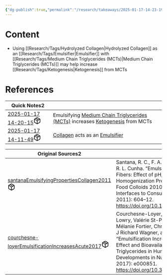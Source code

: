 ```yaml
---
{"dg-publish":true,"permalink":"/research/takeaways/2025-01-17-14-23-19/","updated":"2025-01-31T00:02:55-05:00"}
---
```


# Content
- Using [[Research/Tags/Hydrolyzed Collagen\|Hydrolyzed Collagen]] as an [[Research/Tags/Emulsifier\|Emulsifier]] with [[Research/Tags/Medium Chain Triglycerides (MCTs)\|Medium Chain Triglycerides (MCTs)]] may help increase [[Research/Tags/Ketogenesis\|Ketogenesis]] from MCTs
# References
<div><table class="dataview table-view-table"><thead class="table-view-thead"><tr class="table-view-tr-header"><th class="table-view-th"><span>Quick Notes</span><span class="dataview small-text">2</span></th><th class="table-view-th"><span></span></th></tr></thead><tbody class="table-view-tbody"><tr><td><span><a data-tooltip-position="top" aria-label="Research/Quick Notes/2025-01-17 14-20-15.md" data-href="Research/Quick Notes/2025-01-17 14-20-15.md" href="Research/Quick Notes/2025-01-17 14-20-15.md" class="internal-link" target="_blank" rel="noopener nofollow" fileclass-name="Research Links">2025-01-17 14-20-15</a><a class="metadata-menu fileclass-icon"><svg xmlns="http://www.w3.org/2000/svg" width="24" height="24" viewBox="0 0 24 24" fill="none" stroke="currentColor" stroke-width="2" stroke-linecap="round" stroke-linejoin="round" class="svg-icon lucide-package"><path d="m7.5 4.27 9 5.15"></path><path d="M21 8a2 2 0 0 0-1-1.73l-7-4a2 2 0 0 0-2 0l-7 4A2 2 0 0 0 3 8v8a2 2 0 0 0 1 1.73l7 4a2 2 0 0 0 2 0l7-4A2 2 0 0 0 21 16Z"></path><path d="m3.3 7 8.7 5 8.7-5"></path><path d="M12 22V12"></path></svg></a></span></td><td><span>Emulsifying <a data-href="Medium Chain Triglycerides (MCTs)" href="Medium Chain Triglycerides (MCTs)" class="internal-link" target="_blank" rel="noopener nofollow">Medium Chain Triglycerides (MCTs)</a> increases <a data-href="Ketogenesis" href="Ketogenesis" class="internal-link" target="_blank" rel="noopener nofollow">Ketogenesis</a> from MCTs</span></td></tr><tr><td><span><a data-tooltip-position="top" aria-label="Research/Quick Notes/2025-01-17 14-11-49.md" data-href="Research/Quick Notes/2025-01-17 14-11-49.md" href="Research/Quick Notes/2025-01-17 14-11-49.md" class="internal-link" target="_blank" rel="noopener nofollow" fileclass-name="Research Links">2025-01-17 14-11-49</a><a class="metadata-menu fileclass-icon"><svg xmlns="http://www.w3.org/2000/svg" width="24" height="24" viewBox="0 0 24 24" fill="none" stroke="currentColor" stroke-width="2" stroke-linecap="round" stroke-linejoin="round" class="svg-icon lucide-package"><path d="m7.5 4.27 9 5.15"></path><path d="M21 8a2 2 0 0 0-1-1.73l-7-4a2 2 0 0 0-2 0l-7 4A2 2 0 0 0 3 8v8a2 2 0 0 0 1 1.73l7 4a2 2 0 0 0 2 0l7-4A2 2 0 0 0 21 16Z"></path><path d="m3.3 7 8.7 5 8.7-5"></path><path d="M12 22V12"></path></svg></a></span></td><td><span><a data-href="Collagen" href="Collagen" class="internal-link" target="_blank" rel="noopener nofollow">Collagen</a> acts as an <a data-href="Emulsifier" href="Emulsifier" class="internal-link" target="_blank" rel="noopener nofollow">Emulsifier</a></span></td></tr></tbody></table></div><div><table class="dataview table-view-table"><thead class="table-view-thead"><tr class="table-view-tr-header"><th class="table-view-th"><span>Original Sources</span><span class="dataview small-text">2</span></th><th class="table-view-th"><span>Citations</span></th></tr></thead><tbody class="table-view-tbody"><tr><td><span><a data-tooltip-position="top" aria-label="Research/Evidence Sources/santanaEmulsifyingPropertiesCollagen2011.md" data-href="Research/Evidence Sources/santanaEmulsifyingPropertiesCollagen2011.md" href="Research/Evidence Sources/santanaEmulsifyingPropertiesCollagen2011.md" class="internal-link" target="_blank" rel="noopener nofollow" fileclass-name="Research Links">santanaEmulsifyingPropertiesCollagen2011</a><a class="metadata-menu fileclass-icon"><svg xmlns="http://www.w3.org/2000/svg" width="24" height="24" viewBox="0 0 24 24" fill="none" stroke="currentColor" stroke-width="2" stroke-linecap="round" stroke-linejoin="round" class="svg-icon lucide-package"><path d="m7.5 4.27 9 5.15"></path><path d="M21 8a2 2 0 0 0-1-1.73l-7-4a2 2 0 0 0-2 0l-7 4A2 2 0 0 0 3 8v8a2 2 0 0 0 1 1.73l7 4a2 2 0 0 0 2 0l7-4A2 2 0 0 0 21 16Z"></path><path d="m3.3 7 8.7 5 8.7-5"></path><path d="M12 22V12"></path></svg></a></span></td><td><span>Santana, R. C., F. A. Perrechil, A. C. K. Sato, and R. L. Cunha. “Emulsifying Properties of Collagen Fibers: Effect of pH, Protein Concentration and Homogenization Pressure.” Food Hydrocolloids, Food Colloids 2010: On the Road from Interfaces to Consumers, 25, no. 4 (June 1, 2011): 604–12. <a rel="noopener nofollow" class="external-link" href="https://doi.org/10.1016/j.foodhyd.2010.07.018" target="_blank">https://doi.org/10.1016/j.foodhyd.2010.07.018</a>.</span></td></tr><tr><td><span><a data-tooltip-position="top" aria-label="Research/Evidence Sources/courchesne-loyerEmulsificationIncreasesAcute2017.md" data-href="Research/Evidence Sources/courchesne-loyerEmulsificationIncreasesAcute2017.md" href="Research/Evidence Sources/courchesne-loyerEmulsificationIncreasesAcute2017.md" class="internal-link" target="_blank" rel="noopener nofollow" fileclass-name="Research Links">courchesne-loyerEmulsificationIncreasesAcute2017</a><a class="metadata-menu fileclass-icon"><svg xmlns="http://www.w3.org/2000/svg" width="24" height="24" viewBox="0 0 24 24" fill="none" stroke="currentColor" stroke-width="2" stroke-linecap="round" stroke-linejoin="round" class="svg-icon lucide-package"><path d="m7.5 4.27 9 5.15"></path><path d="M21 8a2 2 0 0 0-1-1.73l-7-4a2 2 0 0 0-2 0l-7 4A2 2 0 0 0 3 8v8a2 2 0 0 0 1 1.73l7 4a2 2 0 0 0 2 0l7-4A2 2 0 0 0 21 16Z"></path><path d="m3.3 7 8.7 5 8.7-5"></path><path d="M12 22V12"></path></svg></a></span></td><td><span>Courchesne-Loyer, Alexandre, Carolyn-Mary Lowry, Valérie St-Pierre, Camille Vandenberghe, Mélanie Fortier, Christian-Alexandre Castellano, J Richard Wagner, and Stephen C Cunnane. “Emulsification Increases the Acute Ketogenic Effect and Bioavailability of Medium-Chain Triglycerides in Humans.” Current Developments in Nutrition 1, no. 7 (June 21, 2017): e000851. <a rel="noopener nofollow" class="external-link" href="https://doi.org/10.3945/cdn.117.000851" target="_blank">https://doi.org/10.3945/cdn.117.000851</a>.</span></td></tr></tbody></table></div>

